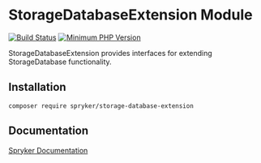 # StorageDatabaseExtension Module
[![Build Status](https://travis-ci.org/spryker/storage-database-extension.svg)](https://travis-ci.org/spryker/storage-database-extension)
[![Minimum PHP Version](https://img.shields.io/badge/php-%3E%3D%207.3-8892BF.svg)](https://php.net/)

StorageDatabaseExtension provides interfaces for extending StorageDatabase functionality.

## Installation

```
composer require spryker/storage-database-extension
```

## Documentation

[Spryker Documentation](https://documentation.spryker.com/module_guide/overview.htm)

